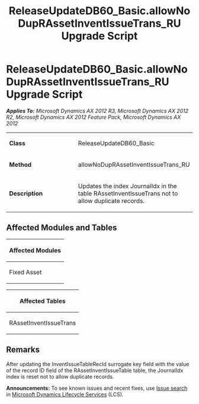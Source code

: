 ﻿---
title: ReleaseUpdateDB60_Basic.allowNoDupRAssetInventIssueTrans_RU Upgrade Script
TOCTitle: ReleaseUpdateDB60_Basic.allowNoDupRAssetInventIssueTrans_RU Upgrade Script
ms:assetid: 3ca3a54c-6569-b48c-6a21-bbd6d13167ab
ms:mtpsurl: https://msdn.microsoft.com/en-us/library/JJ685308(v=AX.60)
ms:contentKeyID: 49707757
ms.date: 05/18/2015
mtps_version: v=AX.60
---

# ReleaseUpdateDB60\_Basic.allowNoDupRAssetInventIssueTrans\_RU Upgrade Script 


_**Applies To:** Microsoft Dynamics AX 2012 R3, Microsoft Dynamics AX 2012 R2, Microsoft Dynamics AX 2012 Feature Pack, Microsoft Dynamics AX 2012_

<table>
<colgroup>
<col style="width: 50%" />
<col style="width: 50%" />
</colgroup>
<tbody>
<tr class="odd">
<td><p><strong>Class</strong></p></td>
<td><p>ReleaseUpdateDB60_Basic</p></td>
</tr>
<tr class="even">
<td><p><strong>Method</strong></p></td>
<td><p>allowNoDupRAssetInventIssueTrans_RU</p></td>
</tr>
<tr class="odd">
<td><p><strong>Description</strong></p></td>
<td><p>Updates the index JournalIdx in the table RAssetInventIssueTrans not to allow duplicate records.</p></td>
</tr>
</tbody>
</table>


## Affected Modules and Tables

<table>
<colgroup>
<col style="width: 100%" />
</colgroup>
<thead>
<tr class="header">
<th><p>Affected Modules</p></th>
</tr>
</thead>
<tbody>
<tr class="odd">
<td><p>Fixed Asset</p></td>
</tr>
</tbody>
</table>


<table>
<colgroup>
<col style="width: 100%" />
</colgroup>
<thead>
<tr class="header">
<th><p>Affected Tables</p></th>
</tr>
</thead>
<tbody>
<tr class="odd">
<td><p>RAssetInventIssueTrans</p></td>
</tr>
</tbody>
</table>


## Remarks

After updating the InventIssueTableRecId surrogate key field with the value of the record ID field of the RAssetInventIssueTable table, the JournalIdx index is reset not to allow duplicate records.

  
**Announcements:** To see known issues and recent fixes, use [Issue search](http://go.microsoft.com/fwlink/?linkid=389258) in [Microsoft Dynamics Lifecycle Services](http://go.microsoft.com/fwlink/?linkid=306505) (LCS).

